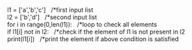 l1 = ['a','b','c']       &nbsp;             /*first input list <br>
l2 = ['b','d']              &nbsp;          /*second input list <br>
for i in range(0,len(l1)):    &nbsp;        /*loop to check all elements <br>
    if l1[i] not in l2:   &nbsp;            /*check if the element of l1 is not present in l2 <br>
        print(l1[i])      &nbsp;            /*print the element if above condition is satisfied <br>
